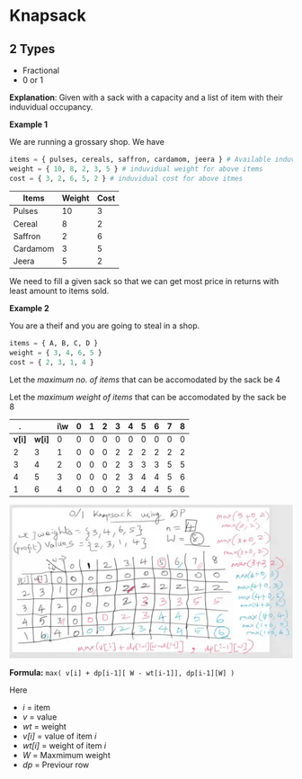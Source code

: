 # Knapsack

## 2 Types

* Fractional 
* 0 or 1

**Explanation**: Given with a sack with a capacity and a list of item with their induvidual occupancy. 

**Example 1**

We are running a grossary shop. We have
```python
items = { pulses, cereals, saffron, cardamom, jeera } # Available induvidual items
weight = { 10, 8, 2, 3, 5 } # induvidual weight for above items
cost = { 3, 2, 6, 5, 2 } # induvidual cost for above itmes
```

| Items     | Weight| Cost  |
| --        | --    | --    |
|Pulses     | 10    | 3     |
|Cereal     | 8     | 2     |
|Saffron    | 2     | 6     |
|Cardamom   | 3     | 5     |
|Jeera      | 5     | 2     |


We need to fill a given sack so that we can get most price in returns with least amount to items sold.

**Example 2**

You are a theif and you are going to steal in a shop.
```python
items = { A, B, C, D }
weight = { 3, 4, 6, 5 }
cost = { 2, 3, 1, 4 }
```
Let the _maximum no. of items_ that can be accomodated by the sack be 4

Let the _maximum weight of items_ that can be accomodated by the sack be 8

  .     |        | i\w   | 0 | 1 | 2 | 3 | 4 | 5 | 6 | 7 | 8 |
 ------ | -----  | ----- |-- |-- |-- |-- |-- |-- |-- |-- |-- |
**v[i]**|**w[i]**|   0   | 0 | 0 | 0 | 0 | 0 | 0 | 0 | 0 | 0 |
  2     |  3     |   1   | 0 | 0 | 0 | 2 | 2 | 2 | 2 | 2 | 2 |
  3     |  4     |   2   | 0 | 0 | 0 | 2 | 3 | 3 | 3 | 5 | 5 |
  4     |  5     |   3   | 0 | 0 | 0 | 2 | 3 | 4 | 4 | 5 | 6 |
  1     |  6     |   4   | 0 | 0 | 0 | 2 | 3 | 4 | 4 | 5 | 6 |

![alt text](image.png)

**Formula:** `max( v[i] + dp[i-1][ W - wt[i-1]], dp[i-1][W] )`


Here
* _i_ = item
* _v_ = value
* _wt_ = weight
* _v[i]_ = value of item _i_
* _wt[i]_ = weight of item _i_
* _W_ = Maxmimum weight 
* _dp_ = Previour row

